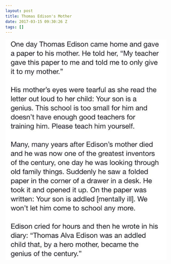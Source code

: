 ```yaml
---
layout: post
title: Thomas Edison's Mother
date: 2017-03-15 09:30:26 Z
tags: []
---
```

![](/media/2017/03/158429585338.jpg)
